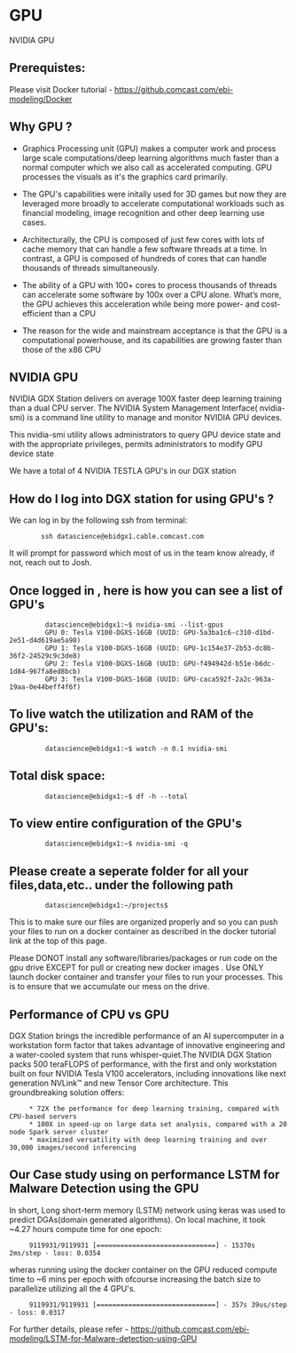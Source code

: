 # GPU
NVIDIA GPU

## Prerequistes:

Please visit Docker tutorial - https://github.comcast.com/ebi-modeling/Docker


## Why GPU ?

  * Graphics Processing unit (GPU) makes a computer work and process large scale computations/deep learning algorithms much faster than a normal computer which we also call as accelerated computing. GPU processes the visuals as it's the graphics card primarily.
  
  * The GPU's capabilities were initally used for 3D games but now they are leveraged more broadly to accelerate computational workloads such as financial modeling, image recognition and other deep learning use cases.
  
  * Architecturally, the CPU is composed of just few cores with lots of cache memory that can handle a few software threads at a time. In contrast, a GPU is composed of hundreds of cores that can handle thousands of threads simultaneously. 
  
  * The ability of a GPU with 100+ cores to process thousands of threads can accelerate some software by 100x over a CPU alone. What’s more, the GPU achieves this acceleration while being more power- and cost-efficient than a CPU

* The reason for the wide and mainstream acceptance is that the GPU is a computational powerhouse, and its capabilities are growing faster than those of the x86 CPU

## NVIDIA GPU

   NVIDIA GDX Station delivers on average 100X faster deep learning training than a dual CPU server. The NVIDIA System Management Interface( nvidia-smi) is a command line utility to manage and monitor NVIDIA GPU devices.
    
   This nvidia-smi utility allows administrators to query GPU device state and with the appropriate privileges, permits administrators to modify GPU device state
   
   We have a total of 4 NVIDIA TESTLA GPU's in our DGX station
   
## How do I log into DGX station for using GPU's ?

   We can log in by the following ssh from terminal:
   
            ssh datascience@ebidgx1.cable.comcast.com
            
   It will prompt for password which most of us in the team know already, if not, reach out to Josh.


## Once logged in , here is how you can see a list of GPU's
   
             datascience@ebidgx1:~$ nvidia-smi --list-gpus
             GPU 0: Tesla V100-DGXS-16GB (UUID: GPU-5a3ba1c6-c310-d1bd-2e51-d4d619ae5a98)
             GPU 1: Tesla V100-DGXS-16GB (UUID: GPU-1c154e37-2b53-dc8b-36f2-24529c9c3de8)
             GPU 2: Tesla V100-DGXS-16GB (UUID: GPU-f494942d-b51e-b6dc-1d84-967fa8ed8bcb)
             GPU 3: Tesla V100-DGXS-16GB (UUID: GPU-caca592f-2a2c-963a-19aa-0e44beff4f6f)

 ## To live watch the utilization and RAM of the GPU's:
 
             datascience@ebidgx1:~$ watch -n 0.1 nvidia-smi
             
## Total disk space:
     
             datascience@ebidgx1:~$ df -h --total
             
## To view entire configuration of the GPU's
 
             datascience@ebidgx1:~$ nvidia-smi -q
             
## Please create a seperate folder for all your files,data,etc.. under the following path 

             datascience@ebidgx1:~/projects$ 
             
  This is to make sure our files are organized properly and so you can push your files to run on a docker container as described in the docker tutorial link at the top of this page.
      
  Please DONOT install any software/libraries/packages or run code on the gpu drive EXCEPT for pull or creating new docker images . Use ONLY launch docker container and transfer your files to run your processes. This is to ensure that we accumulate our mess on the drive.


## Performance of CPU vs GPU

 DGX Station brings the incredible performance of an AI supercomputer in a workstation form factor that takes advantage of innovative engineering and a water-cooled system that runs whisper-quiet.The NVIDIA DGX Station packs 500 teraFLOPS of performance, with the first and only workstation built on four NVIDIA Tesla V100 accelerators, including innovations like next generation NVLink™ and new Tensor Core architecture. This groundbreaking solution offers:
 
         * 72X the performance for deep learning training, compared with CPU-based servers
         * 100X in speed-up on large data set analysis, compared with a 20 node Spark server cluster
         * maximized versatility with deep learning training and over 30,000 images/second inferencing

## Our Case study using on performance LSTM for Malware Detection using the GPU

 In short, Long short-term memory (LSTM) network using keras was used to predict DGAs(domain generated algorithms). On local machine, it took ~4.27 hours compute time for one epoch:
 
         9119931/9119931 [==============================] - 15370s 2ms/step - loss: 0.0354
         
  wheras running using the docker container on the GPU reduced compute time to ~6 mins per epoch with ofcourse increasing the batch size to parallelize utilizing all the 4 GPU's.
  
         9119931/9119931 [==============================] - 357s 39us/step - loss: 0.0317
         
 For further details, please refer - https://github.comcast.com/ebi-modeling/LSTM-for-Malware-detection-using-GPU
